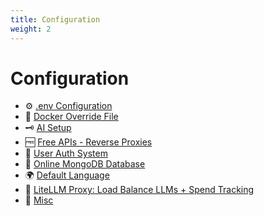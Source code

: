 ```yaml
---
title: Configuration
weight: 2
---
```


# Configuration

  * ⚙️ [.env Configuration](./dotenv.md)
  * 🐋 [Docker Override File](./docker_override.md) 
  * 🗝️ [AI Setup](./ai_setup.md)
  * 🆓 [Free APIs - Reverse Proxies](./free_ai_apis.md)
  * 🛂 [User Auth System](./user_auth_system.md) 
  * 🍃 [Online MongoDB Database](./mongodb.md) 
  * 🌍 [Default Language](./default_language.md) 
  * 🚅 [LiteLLM Proxy: Load Balance LLMs + Spend Tracking](./litellm.md)
  * 🌛 [Misc](./misc.md)
